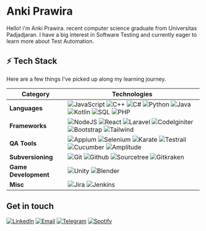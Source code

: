 # Anki Prawira
Hello! i'm Anki Prawira. recent computer science graduate from Universitas Padjadjaran. I have a big interest in Software Testing and currently eager to learn more about Test Automation. 

## ⚡ Tech Stack
Here are a few things I've picked up along my learning journey.

| **Category** | **Technologies** |
| - | - |
**Languages**|![JavaScript](https://img.shields.io/badge/JavaScript-F7DF1E?style=for-the-badge&logo=javascript&logoColor=black) ![C++](	https://img.shields.io/badge/C%2B%2B-00599C?style=for-the-badge&logo=c%2B%2B&logoColor=white) ![C#](https://img.shields.io/badge/C%23-239120?style=for-the-badge&logo=c-sharp&logoColor=white) ![Python](https://img.shields.io/badge/Python-FFD43B?style=for-the-badge&logo=python&logoColor=blue) ![Java](https://img.shields.io/badge/Java-ED8B00?style=for-the-badge&logo=openjdk&logoColor=white) ![Kotlin](https://img.shields.io/badge/Kotlin-0095D5?&style=for-the-badge&logo=kotlin&logoColor=white) ![SQL](https://img.shields.io/badge/SQL-005C84?style=for-the-badge&logo=mysql&logoColor=white) ![PHP](https://img.shields.io/badge/PHP-777BB4?style=for-the-badge&logo=php&logoColor=white)|
 **Frameworks**|![NodeJS](https://img.shields.io/badge/Node.js-43853D?style=for-the-badge&logo=node.js&logoColor=white) ![React](https://img.shields.io/badge/React-20232A?style=for-the-badge&logo=react&logoColor=61DAFB) ![Laravel](https://img.shields.io/badge/Laravel-FF2D20?style=for-the-badge&logo=laravel&logoColor=white) ![CodeIginiter](https://img.shields.io/badge/Codeigniter-EF4223?style=for-the-badge&logo=codeigniter&logoColor=white) ![Bootstrap](https://img.shields.io/badge/Bootstrap-563D7C?style=for-the-badge&logo=bootstrap&logoColor=white) ![Tailwind](https://img.shields.io/badge/Tailwind_CSS-38B2AC?style=for-the-badge&logo=tailwind-css&logoColor=white) 
**QA Tools**|![Appium](https://i.ibb.co/SPW8LCk/Screenshot-2023-06-08-234157.png) ![Selenium](https://img.shields.io/badge/Selenium-43B02A?style=for-the-badge&logo=Selenium&logoColor=white) ![Karate](https://i.ibb.co/Kj3WSw4/Screenshot-2023-06-06-012550.png) ![Testrail](https://i.ibb.co/k1BMm43/testrail-new.png) ![Cucumber](https://img.shields.io/badge/Cucumber-00a818?style=for-the-badge&logo=Cucumber&logoColor=white) ![Amplitude](https://img.shields.io/badge/Amplitude-1ca3ec?style=for-the-badge&logo=SemaphoreCI&logoColor=white)
**Subversioning**| ![Git](https://img.shields.io/badge/git%20-%23F05033.svg?&style=for-the-badge&logo=git&logoColor=white)  ![Github](https://img.shields.io/badge/github%20-%23121011.svg?&style=for-the-badge&logo=github&logoColor=white) ![Sourcetree](	https://img.shields.io/badge/Sourcetree-0052CC?style=for-the-badge&logo=Sourcetree&logoColor=white) ![Gitkraken](https://img.shields.io/badge/GitKraken-179287?style=for-the-badge&logo=GitKraken&logoColor=white)
**Game Development** |![Unity](https://img.shields.io/badge/Unity-100000?style=for-the-badge&logo=unity&logoColor=white) ![Blender](https://img.shields.io/badge/blender%20-%23F5792A.svg?&style=for-the-badge&logo=blender&logoColor=white)
**Misc**|![Jira](https://img.shields.io/badge/Jira-0052CC?style=for-the-badge&logo=Jira&logoColor=white) ![Jenkins](https://img.shields.io/badge/Jenkins-D24939?style=for-the-badge&logo=Jenkins&logoColor=white)

## Get in touch
[![LinkedIn](https://img.shields.io/badge/LinkedIn-000?style=flat&logoColor=blue&logo=linkedin)](https://www.linkedin.com/in/ankiprawira/)
[![Email](https://img.shields.io/badge/Email-000?style=flat&logo=gmail)](mailto:ankiprawira@gmail.com)
[![Telegram](https://img.shields.io/badge/Telegram-000?style=flat&logo=telegram)](https://t.me/ankiprawira)
[![Spotify](https://img.shields.io/badge/Spotify-000?&style=flat&logo=spotify)](https://open.spotify.com/user/ankiprawira)
